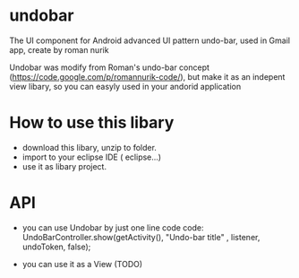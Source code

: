 undobar
=======

The UI component for Android advanced UI pattern undo-bar, used in Gmail app, create by roman nurik

Undobar was modify from Roman's undo-bar concept (https://code.google.com/p/romannurik-code/), but make it as an indepent view libary, so you can easyly used in your andorid application

How to use this libary
=======

- download this libary, unzip to folder.
- import to your eclipse IDE ( eclipse...)
- use it as libary project.

API
=======

- you can use Undobar by just one line code
  code: UndoBarController.show(getActivity(), "Undo-bar title" , listener, undoToken, false);

- you can use it as a View (TODO)
